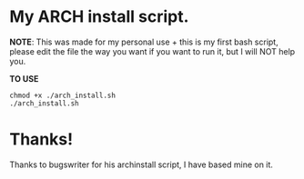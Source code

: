 # My ARCH install script.

**NOTE**: This was made for my personal use + this is my first bash script, please edit the file the way you want if you want to run it, but I will NOT help you.

**TO USE**
```
chmod +x ./arch_install.sh
./arch_install.sh
```

# Thanks!

Thanks to bugswriter for his archinstall script, I have based mine on it.
